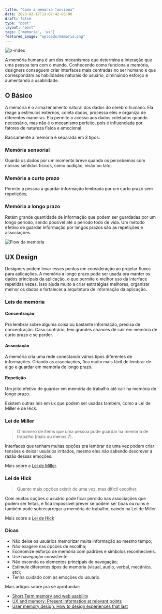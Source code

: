 ```yaml
---
title: "Como a memória funciona"
date: 2023-02-17T13:07:42-03:00
draft: false
type: "post"
layout: "post"
tags: ['memoria', 'ux']
featured_image: "uploads/memoria.png"
---
```


![z-index](/uploads/memoria.png)

A memória humana é um dos mecanismos que determina a interação que uma pessoa tem com o mundo. Conhecendo como funciona a memória, designers conseguem criar interfaces mais centradas no ser humano e que correspondam as habilidades naturais do usuário, diminuindo esforço e aumentando a usabilidade. 

## O Básico

A memória é o armazenamento natural dos dados do cérebro humano. Ela reage a estímulos externos, coleta dados, processa eles e organiza de diferentes maneiras. Ela permite o acesso aos dados coletados quando necessário, mas não é o mecanismo perfeito, pois é influenciada por fatores de natureza física e emocional.

Basicamente a memória é separada em 3 tipos:

### Memória sensorial

Guarda os dados por um momento breve quando os percebemos com nossos sentidos físicos, como audição, visão ou tato;

### Memória a curto prazo

Permite a pessoa a guardar informação lembrada por um curto prazo sem repetições;

### Memória a longo prazo

Retém grande quantidade de informação que podem ser guardadas por um longo período, sendo possível até o período todo de vida. Um método efetivo de guardar informação por longos prazos são as repetições e associações.

![Flow da memória](/uploads/memory-flow.png)

## UX Design

Designers podem levar esses pontos em consideração ao projetar fluxos para aplicações.  A memória a longo prazo pode ser usada pra manter os dados principais da aplicação, o que permite o melhor uso da interface repetidas vezes. Isso ajuda muito a criar estratégias melhores, organizar melhor os dados e fortalecer a arquitetura de informação da aplicação.

### Leis de memória

#### Concentração

Pra lembrar sobre alguma coisa ou bastante informação, precisa de concentração. Caso contrário, tem grandes chances de cair em memória de curto prazo e se perder.


#### Associação

A memória cria uma rede conectando vários tipos diferentes de informações. Criando as associações, fica muito mais fácil de lembrar de algo e guardar em memória de longo prazo.


#### Repetição

Um jeito efetivo de guardar em memória de trabalho até cair na memória de longo prazo.


Existem outras leis em ux que podem ser usadas também, como a Lei de Miller e de Hick.

### Lei de Miller

> O número de items que uma pessoa pode guardar na memória de trabalho (mais ou menos 7).

Interfaces que tenham muitas opções pra lembrar de uma vez podem criar tensões e deixar usuários irritados, mesmo eles não sabendo descrever a razão dessas emoções.

Mais sobre a [Lei de Miller](https://lawsofux.com/millers-law/).

### Lei de Hick

> Quanto mais opções existir de uma vez, mas dificil escolher.

Com muitas opções o usuário pode ficar perdido nas associações que podem ser feitas, e fica impossível prever se podem ser boas ou ruins e também pode sobrecarregar a memória de trabalho, caindo na Lei de Miller.

Mais sobre a [Lei de Hick](https://lawsofux.com/hicks-law/)


### Dicas

- Não deixe os usuários memorizar muita informação ao mesmo tempo;
- Não exagere nas opcões de escolha;
- Economize esforço de memória com padrões e símbolos reconhecíveis.
- Use navegação consistente.
- Não esconda os elementos principais de navegação;
- Estimule diferentes tipos de memória (visual, audio, verbal, mecânica, etc);
- Tenha cuidado com as emoções do usuário.

Mais artigos sobre pra se aprofundar:
- [Short Term memory and web usability](https://www.nngroup.com/articles/short-term-memory-and-web-usability/)
- [UX and memory: Present information at relevant points](https://www.interaction-design.org/literature/article/ux-and-memory-present-information-at-relevant-points)
- [User memory design: How to design experiences that last](https://www.smashingmagazine.com/2016/08/user-memory-design-how-to-design-for-experiences-that-last/)
